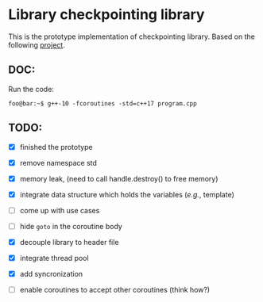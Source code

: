 # Library checkpointing library
This is the prototype implementation of checkpointing library. Based on the following [project](https://github.com/ljw1004/blog/tree/master/Async/AsyncWorkflow). 

## DOC:
Run the code: 
```console
foo@bar:~$ g++-10 -fcoroutines -std=c++17 program.cpp
```

## TODO:
- [x] finished the prototype
- [x] remove namespace std
- [x] memory leak, (need to call handle.destroy() to free memory)
- [x] integrate data structure which holds the variables (*e.g.*, template)
- [ ] come up with use cases
- [ ] hide ```goto``` in the coroutine body 
- [x] decouple library to header file
- [x] integrate thread pool
- [x] add syncronization
- [ ] enable coroutines to accept other coroutines (think how?)  

